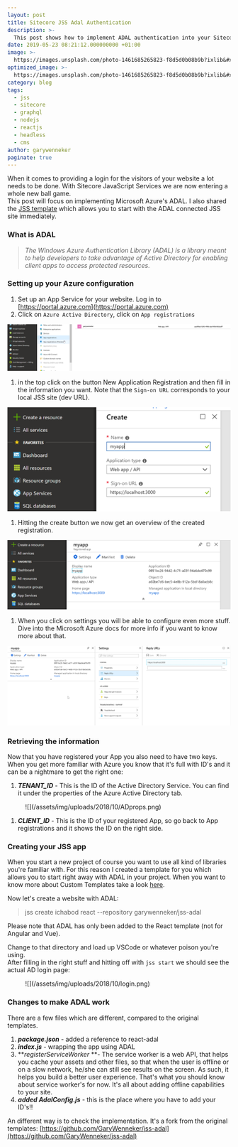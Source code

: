 ```yaml
---
layout: post
title: Sitecore JSS Adal Authentication
description: >-
  This post shows how to implement ADAL authentication into your Sitecore JavaScripty Services website
date: 2019-05-23 08:21:12.000000000 +01:00
image: >-
  https://images.unsplash.com/photo-1461685265823-f8d5d0b08b9b?ixlib&#x3D;rb-0.3.5&amp;q&#x3D;80&amp;fm&#x3D;jpg&amp;crop&#x3D;entropy&amp;cs&#x3D;tinysrgb&amp;w&#x3D;1080&amp;fit&#x3D;max&amp;ixid&#x3D;eyJhcHBfaWQiOjExNzczfQ&amp;s&#x3D;fc182ab21670216852aac0cb47a4d0b8
optimized_image: >-
  https://images.unsplash.com/photo-1461685265823-f8d5d0b08b9b?ixlib&#x3D;rb-0.3.5&amp;q&#x3D;80&amp;fm&#x3D;jpg&amp;crop&#x3D;entropy&amp;cs&#x3D;tinysrgb&amp;w&#x3D;1080&amp;fit&#x3D;max&amp;ixid&#x3D;eyJhcHBfaWQiOjExNzczfQ&amp;s&#x3D;fc182ab21670216852aac0cb47a4d0b8
category: blog
tags:
  - jss
  - sitecore
  - graphql
  - nodejs
  - reactjs
  - headless
  - cms
author: garywenneker
paginate: true
---
```

When it comes to providing a login for the visitors of your website a lot needs to be done. With Sitecore JavaScript Services we are now entering a whole new ball game.  
This post will focus on implementing Microsoft Azure's ADAL. I also shared the [JSS template](https://github.com/GaryWenneker/jss-adal) which allows you to start with the ADAL connected JSS site immediately.

### What is ADAL

> _The Windows Azure Authentication Library (ADAL) is a library meant to help developers to take advantage of Active Directory for enabling client apps to access protected resources._

### Setting up your Azure configuration

1.  Set up an App Service for your website. Log in to [https://portal.azure.com](https://portal.azure.com)
2.  Click on `Azure Active Directory`, click on `App registrations`

![appreg](/assets/img/uploads/2018/10/appreg.png)

1.  in the top click on the button New Application Registration and then fill in the information you want. Note that the `Sign-on URL` corresponds to your local JSS site (dev URL).

![New Application Registration](/assets/img/uploads/2018/10/appcreate01.png)

1.  Hitting the create button we now get an overview of the created registration.

![appcreate02](/assets/img/uploads/2018/10/appcreate02.png)

1.  When you click on settings you will be able to configure even more stuff. Dive into the Microsoft Azure docs for more info if you want to know more about that.

![appcrete03](/assets/img/uploads/2018/10/appcrete03.png)

### Retrieving the information

Now that you have registered your App you also need to have two keys. When you get more familiar with Azure you know that it's full with ID's and it can be a nightmare to get the right one:

1.  **_TENANT_ID_** - This is the ID of the Active Directory Service. You can find it under the properties of the Azure Active Directory tab.

<figure class="kg-image-card">![](/assets/img/uploads/2018/10/ADprops.png)</figure>

1.  **_CLIENT_ID_** - This is the ID of your registered App, so go back to App registrations and it shows the ID on the right side.

### Creating your JSS app

When you start a new project of course you want to use all kind of libraries you're familiar with. For this reason I created a template for you which allows you to start right away with ADAL in your project. When you want to know more about Custom Templates take a look [here](https://jss.sitecore.net/docs/techniques/custom-create-templates).

Now let's create a website with ADAL:

> jss create ichabod react --repository garywenneker/jss-adal

Please note that ADAL has only been added to the React template (not for Angular and Vue).

Change to that directory and load up VSCode or whatever poison you're using.  
After filling in the right stuff and hitting off with `jss start` we should see the actual AD login page:

<figure class="kg-image-card">![](/assets/img/uploads/2018/10/login.png)</figure>

### Changes to make ADAL work

There are a few files which are different, compared to the original templates.

1.  **_package.json_** - added a reference to react-adal
2.  **_index.js_** - wrapping the app using ADAL
3.  **_registerServiceWorker_ **- The service worker is a web API, that helps you cache your assets and other files, so that when the user is offline or on a slow network, he/she can still see results on the screen. As such, it helps you build a better user experience. That's what you should know about service worker's for now. It's all about adding offline capabilities to your site.
4.  **_added AdalConfig.js_** - this is the place where you have to add your ID's!!

An different way is to check the implementation. It's a fork from the original templates: [https://github.com/GaryWenneker/jss-adal](https://github.com/GaryWenneker/jss-adal)